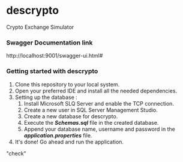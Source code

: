 # descrypto
Crypto Exchange Simulator

### Swagger Documentation link ###
http://localhost:9001/swagger-ui.html#
### Getting started with descrypto
1. Clone this repository to your local system.
2. Open your preferred IDE and install all the needed dependencies.
3. Setting up the database :
   1. Install Microsoft SLQ Server and enable the TCP connection.<br>
   2. Create a new user in SQL Server Management Studio.<br>
   3. Create a new database for descrypto.<br>
   4. Execute the ***Schemas.sql*** file in the created database.<br>
   5. Append your database name, username and password in the ***application.properties*** file.<br>
4. It's done! Go ahead and run the application.   
         
"check"